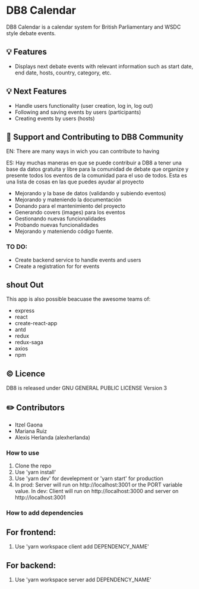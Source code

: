 # DB8 Calendar

DB8 Calendar is a calendar system for British Parliamentary and WSDC style debate events.

## 💡 Features

- Displays next debate events with relevant information such as start date, end date, hosts, country, category, etc.

## 💡 Next Features

- Handle users functionality (user creation, log in, log out)
- Following and saving events by users (participants)
- Creating events by users (hosts)

## 💪 Support and Contributing to DB8 Community

EN: There are many ways in wich you can contribute to having

ES: Hay muchas maneras en que se puede contribuir a DB8 a tener una base da datos gratuita y libre para la comunidad de debate que organize y presente todos los eventos de la comunidad para el uso de todos. Esta es una lista de cosas en las que puedes ayudar al proyecto

- Mejorando y la base de datos (validando y subiendo eventos)
- Mejorando y mateniendo la documentación
- Donando para el mantenimiento del proyecto
- Generando covers (images) para los eventos
- Gestionando nuevas funcionalidades
- Probando nuevas funcionalidades
- Mejorando y mateniendo código fuente.

### TO DO:

- Create backend service to handle events and users
- Create a registration for for events

## shout Out

This app is also possible beacuase the awesome teams of:

- express
- react
- create-react-app
- antd
- redux
- redux-saga
- axios
- npm

## ©️ Licence

DB8 is released under GNU GENERAL PUBLIC LICENSE Version 3

## ✏️ Contributors

- Itzel Gaona
- Mariana Ruiz
- Alexis Herlanda (alexherlanda)

### How to use

1. Clone the repo
2. Use 'yarn install'
3. Use 'yarn dev' for develepment or 'yarn start' for production
4. In prod: Server will run on http://localhost:3001 or the PORT variable value. In dev: Client will run on http://localhost:3000 and server on http://localhost:3001

### How to add dependencies

## For frontend:

1. Use 'yarn workspace client add DEPENDENCY_NAME'

## For backend:

1. Use 'yarn workspace server add DEPENDENCY_NAME'
